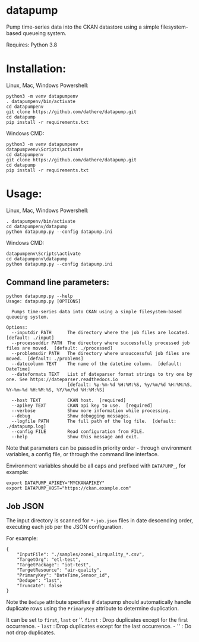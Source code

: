 # datapump
Pump time-series data into the CKAN datastore using a simple filesystem-based queueing system.

Requires: Python 3.8

Installation:
=============

Linux, Mac, Windows Powershell:
```
python3 -m venv datapumpenv
. datapumpenv/bin/activate
cd datapumpenv
git clone https://github.com/dathere/datapump.git
cd datapump
pip install -r requirements.txt
```

Windows CMD:
```
python3 -m venv datapumpenv
datapumpvenv\Scripts\activate
cd datapumpenv
git clone https://github.com/dathere/datapump.git
cd datapump
pip install -r requirements.txt
```

Usage:
======

Linux, Mac, Windows Powershell:
```
. datapumpenv/bin/activate
cd datapumpenv/datapump
python datapump.py --config datapump.ini
```

Windows CMD:
```
datapumpenv\Scripts\activate
cd datapumpenv\datapump
python datapump.py --config datapump.ini
```

Command line parameters:
------------------------

```
python datapump.py --help
Usage: datapump.py [OPTIONS]

  Pumps time-series data into CKAN using a simple filesystem-based queueing system.

Options:
  --inputdir PATH      The directory where the job files are located.  [default: ./input]
  --processeddir PATH  The directory where successfully processed job files are moved.  [default: ./processed]
  --problemsdir PATH   The directory where unsuccessful job files are moved.  [default: ./problems]
  --datecolumn TEXT    The name of the datetime column.  [default: DateTime]
  --dateformats TEXT   List of dateparser format strings to try one by one. See https://dateparser.readthedocs.io
                       [default: %y-%m-%d %H:%M:%S, %y/%m/%d %H:%M:%S, %Y-%m-%d %H:%M:%S, %Y/%m/%d %H:%M:%S]

  --host TEXT          CKAN host.  [required]
  --apikey TEXT        CKAN api key to use.  [required]
  --verbose            Show more information while processing.
  --debug              Show debugging messages.
  --logfile PATH       The full path of the log file.  [default: ./datapump.log]
  --config FILE        Read configuration from FILE.
  --help               Show this message and exit.
```

Note that parameters can be passed in priority order - through environment variables, a config file, or through the command line interface.

Environment variables should be all caps and prefixed with `DATAPUMP_`, for example:

```
export DATAPUMP_APIKEY="MYCKANAPIKEY"
export DATAPUMP_HOST="https://ckan.example.com"
```

Job JSON
--------

The input directory is scanned for `*-job.json` files in date descending order, executing each job per the JSON configuration.

For example:

```
{
	"InputFile": "./samples/zone1_airquality_*.csv",
	"TargetOrg": "etl-test",
	"TargetPackage": "iot-test",
	"TargetResource": "air-quality",
	"PrimaryKey": "DateTime,Sensor_id",
	"Dedupe": "last",
	"Truncate": false
}
```

Note the `Dedupe` attribute specifies if datapump should automatically handle duplicate rows using the `PrimaryKey` attribute to determine duplication.

It can be set to `first`, `last` or ''.
`first` : Drop duplicates except for the first occurrence. - `last` : Drop duplicates except for the last occurrence. - '' : Do not drop duplicates.
